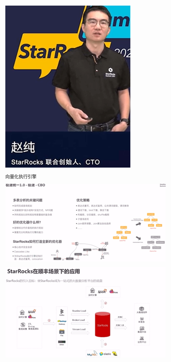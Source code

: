 

![image-20211030130759927](StarRocksNotes.assets/image-20211030130759927.png)



向量化执行引擎

![image-20211030131407069](StarRocksNotes.assets/image-20211030131407069.png)



![image-20211030142903451](StarRocksNotes.assets/image-20211030142903451.png)







































